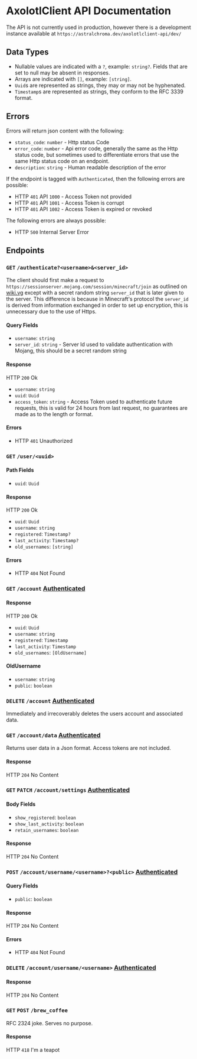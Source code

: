 # AxolotlClient API Documentation

The API is not currently used in production, however there is a development instance available at
`https://astralchroma.dev/axolotlclient-api/dev/`

## Data Types
- Nullable values are indicated with a `?`, example: `string?`. Fields that are set to null may be absent in responses.
- Arrays are indicated with `[]`, example: `[string]`.
- `Uuid`s are represented as strings, they may or may not be hyphenated.
- `Timestamp`s are represented as strings, they conform to the RFC 3339 format.

## Errors
Errors will return json content with the following:
- `status_code`: `number` - Http status Code
- `error_code`: `number` - Api error code, generally the same as the Http status code, but sometimes used to
                           differentiate errors that use the same Http status code on an endpoint.
- `description`: `string` - Human readable description of the error

If the endpoint is tagged with `Authenticated`, then the following errors are possible:
- HTTP `401` API `1000` - Access Token not provided
- HTTP `401` API `1001` - Access Token is corrupt
- HTTP `401` API `1002` - Access Token is expired or revoked

The following errors are always possible:
- HTTP `500` Internal Server Error

## Endpoints
### `GET` `/authenticate?<username>&<server_id>`
The client should first make a request to `https://sessionserver.mojang.com/session/minecraft/join` as outlined on
[wiki.vg](https://wiki.vg/Protocol_Encryption#Client) except with a secret random string `server_id` that is later given
to the server. This difference is because in Minecraft's protocol the `server_id` is derived from information exchanged
in order to set up encryption, this is unnecessary due to the use of Https. 

#### Query Fields
- `username`: `string`
- `server_id`: `string` - Server Id used to validate authentication with Mojang, this should be a secret random string

#### Response
HTTP `200` Ok
- `username`: `string`
- `uuid`: `Uuid` 
- `access_token`: `string` - Access Token used to authenticate future requests, this is valid for 24 hours from last
                             request, no guarantees are made as to the length or format.

#### Errors
- HTTP `401` Unauthorized

### `GET` `/user/<uuid>`
#### Path Fields
- `uuid`: `Uuid`

#### Response
HTTP `200` Ok
- `uuid`: `Uuid`
- `username`: `string`
- `registered`: `Timestamp?`
- `last_activity`: `Timestamp?`
- `old_usernames`: `[string]`

#### Errors
- HTTP `404` Not Found

### `GET` `/account` [Authenticated](#Errors)
#### Response
HTTP `200` Ok
- `uuid`: `Uuid`
- `username`: `string`
- `registered`: `Timestamp`
- `last_activity`: `Timestamp`
- `old_usernames`: `[OldUsername]`

#### OldUsername
- `username`: `string`
- `public`: `boolean`

### `DELETE` `/account` [Authenticated](#Errors)
Immediately and irrecoverably deletes the users account and associated data.

### `GET` `/account/data` [Authenticated](#Errors)
Returns user data in a Json format. Access tokens are not included.

#### Response
HTTP `204` No Content

### `GET` `PATCH` `/account/settings` [Authenticated](#Errors)
#### Body Fields
- `show_registered`: `boolean`
- `show_last_activity`: `boolean`
- `retain_usernames`: `boolean`

#### Response
HTTP `204` No Content

### `POST` `/account/username/<username>?<public>` [Authenticated](#Errors)
#### Query Fields
- `public`: `boolean`

#### Response
HTTP `204` No Content

#### Errors
- HTTP `404` Not Found

### `DELETE` `/account/username/<username>` [Authenticated](#Errors)
#### Response
HTTP `204` No Content

### `GET` `POST` `/brew_coffee`
RFC 2324 joke. Serves no purpose.

#### Response
HTTP `418` I'm a teapot

